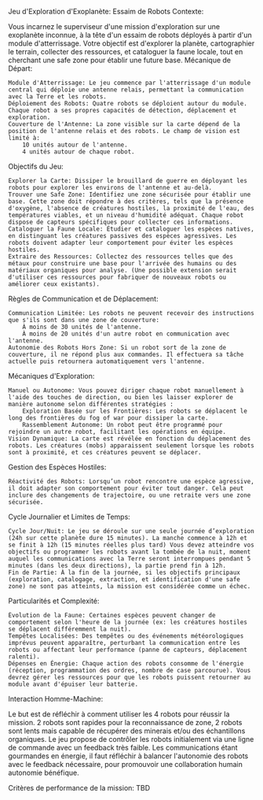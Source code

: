 Jeu d'Exploration d'Exoplanète: Essaim de Robots
Contexte:

Vous incarnez le superviseur d'une mission d'exploration sur une exoplanète inconnue, à la tête d'un essaim de robots déployés à partir d'un module d'atterrissage. Votre objectif est d'explorer la planète, cartographier le terrain, collecter des ressources, et cataloguer la faune locale, tout en cherchant une safe zone pour établir une future base.
Mécanique de Départ:

    Module d'Atterrissage: Le jeu commence par l'atterrissage d'un module central qui déploie une antenne relais, permettant la communication avec la Terre et les robots.
    Déploiement des Robots: Quatre robots se déploient autour du module. Chaque robot a ses propres capacités de détection, déplacement et exploration.
    Couverture de l'Antenne: La zone visible sur la carte dépend de la position de l'antenne relais et des robots. Le champ de vision est limité à:
        10 unités autour de l'antenne.
        4 unités autour de chaque robot.

Objectifs du Jeu:

    Explorer la Carte: Dissiper le brouillard de guerre en déployant les robots pour explorer les environs de l'antenne et au-delà.
    Trouver une Safe Zone: Identifiez une zone sécurisée pour établir une base. Cette zone doit répondre à des critères, tels que la présence d'oxygène, l'absence de créatures hostiles, la proximité de l'eau, des températures viables, et un niveau d'humidité adéquat. Chaque robot dispose de capteurs spécifiques pour collecter ces informations.
    Cataloguer la Faune Locale: Étudier et cataloguer les espèces natives, en distinguant les créatures passives des espèces agressives. Les robots doivent adapter leur comportement pour éviter les espèces hostiles.
    Extraire des Ressources: Collectez des ressources telles que des métaux pour construire une base pour l'arrivée des humains ou des matériaux organiques pour analyse. (Une possible extension serait d'utiliser ces ressources pour fabriquer de nouveaux robots ou améliorer ceux existants).

Règles de Communication et de Déplacement:

    Communication Limitée: Les robots ne peuvent recevoir des instructions que s'ils sont dans une zone de couverture:
        À moins de 30 unités de l'antenne.
        À moins de 20 unités d'un autre robot en communication avec l'antenne.
    Autonomie des Robots Hors Zone: Si un robot sort de la zone de couverture, il ne répond plus aux commandes. Il effectuera sa tâche actuelle puis retournera automatiquement vers l'antenne.

Mécaniques d'Exploration:

    Manuel ou Autonome: Vous pouvez diriger chaque robot manuellement à l'aide des touches de direction, ou bien les laisser explorer de manière autonome selon différentes stratégies :
        Exploration Basée sur les Frontières: Les robots se déplacent le long des frontières du fog of war pour dissiper la carte.
        Rassemblement Autonome: Un robot peut être programmé pour rejoindre un autre robot, facilitant les opérations en équipe.
    Vision Dynamique: La carte est révélée en fonction du déplacement des robots. Les créatures (mobs) apparaissent seulement lorsque les robots sont à proximité, et ces créatures peuvent se déplacer.

Gestion des Espèces Hostiles:

    Réactivité des Robots: Lorsqu’un robot rencontre une espèce agressive, il doit adapter son comportement pour éviter tout danger. Cela peut inclure des changements de trajectoire, ou une retraite vers une zone sécurisée.

Cycle Journalier et Limites de Temps:

    Cycle Jour/Nuit: Le jeu se déroule sur une seule journée d’exploration (24h sur cette planète dure 15 minutes). La manche commence à 12h et se finit à 12h (15 minutes réelles plus tard) Vous devez atteindre vos objectifs ou programmer les robots avant la tombée de la nuit, moment auquel les communications avec la Terre seront interrompues pendant 5 minutes (dans les deux directions), la partie prend fin à 12h.
    Fin de Partie: À la fin de la journée, si les objectifs principaux (exploration, catalogage, extraction, et identification d'une safe zone) ne sont pas atteints, la mission est considérée comme un échec.

Particularités et Complexité:

    Évolution de la Faune: Certaines espèces peuvent changer de comportement selon l'heure de la journée (ex: les créatures hostiles se déplacent différemment la nuit).
    Tempêtes Localisées: Des tempêtes ou des événements météorologiques imprévus peuvent apparaître, perturbant la communication entre les robots ou affectant leur performance (panne de capteurs, déplacement ralenti).
    Dépenses en Énergie: Chaque action des robots consomme de l'énergie (réception, programmation des ordres, nombre de case parcourue). Vous devrez gérer les ressources pour que les robots puissent retourner au module avant d'épuiser leur batterie.

Interaction Homme-Machine:

Le but est de réfléchir à comment utiliser les 4 robots pour réussir la mission. 2 robots sont rapides pour la reconnaissance de zone, 2 robots sont lents mais capable de récupérer des minerais et/ou des échantillons organiques. Le jeu propose de contrôler les robots initialement via une ligne de commande avec un feedback très faible. Les communications étant  gourmandes en énergie, il faut réfléchir à balancer l'autonomie des robots avec le feedback nécessaire, pour promouvoir une collaboration humain autonomie bénéfique.

Critères de performance de la mission:
TBD
